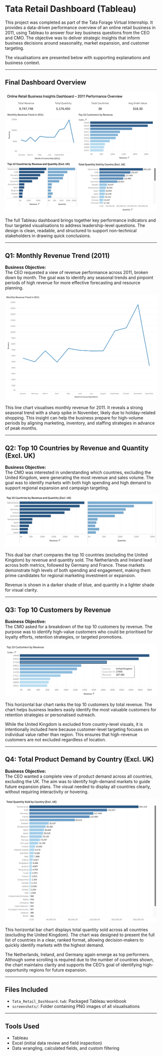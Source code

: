 # Tata Retail Dashboard (Tableau)

This project was completed as part of the Tata Forage Virtual Internship. It provides a data-driven performance overview of an online retail business in 2011, using Tableau to answer four key business questions from the CEO and CMO. The objective was to deliver strategic insights that inform business decisions around seasonality, market expansion, and customer targeting.

The visualisations are presented below with supporting explanations and business context.

---

## Final Dashboard Overview

![Dashboard](screenshots/dashboard_full.png)

The full Tableau dashboard brings together key performance indicators and four targeted visualisations to address leadership-level questions. The design is clean, readable, and structured to support non-technical stakeholders in drawing quick conclusions.

---

## Q1: Monthly Revenue Trend (2011)

**Business Objective:**  
The CEO requested a view of revenue performance across 2011, broken down by month. The goal was to identify any seasonal trends and pinpoint periods of high revenue for more effective forecasting and resource planning.

![Q1](screenshots/q1_revenue_trend.png)

This line chart visualises monthly revenue for 2011. It reveals a strong seasonal trend with a sharp spike in November, likely due to holiday-related shopping. This insight can help the business prepare for high-volume periods by aligning marketing, inventory, and staffing strategies in advance of peak months.

---

## Q2: Top 10 Countries by Revenue and Quantity (Excl. UK)

**Business Objective:**  
The CMO was interested in understanding which countries, excluding the United Kingdom, were generating the most revenue and sales volume. The goal was to identify markets with both high spending and high demand to support regional expansion and campaign targeting.

![Q2](screenshots/q2_top_countries.png)

This dual bar chart compares the top 10 countries (excluding the United Kingdom) by revenue and quantity sold. The Netherlands and Ireland lead across both metrics, followed by Germany and France. These markets demonstrate high levels of both spending and engagement, making them prime candidates for regional marketing investment or expansion.

Revenue is shown in a darker shade of blue, and quantity in a lighter shade for visual clarity.

---

## Q3: Top 10 Customers by Revenue

**Business Objective:**  
The CMO asked for a breakdown of the top 10 customers by revenue. The purpose was to identify high-value customers who could be prioritised for loyalty efforts, retention strategies, or targeted promotions.

![Q3](screenshots/q3_top_customers.png)

This horizontal bar chart ranks the top 10 customers by total revenue. The chart helps business leaders easily identify the most valuable customers for retention strategies or personalised outreach.

While the United Kingdom is excluded from country-level visuals, it is intentionally included here because customer-level targeting focuses on individual value rather than region. This ensures that high-revenue customers are not excluded regardless of location.

---

## Q4: Total Product Demand by Country (Excl. UK)

**Business Objective:**  
The CEO wanted a complete view of product demand across all countries, excluding the UK. The aim was to identify high-demand markets to guide future expansion plans. The visual needed to display all countries clearly, without requiring interactivity or hovering.

![Q4](screenshots/q4_product_demand.png)

This horizontal bar chart displays total quantity sold across all countries (excluding the United Kingdom). The chart was designed to present the full list of countries in a clear, ranked format, allowing decision-makers to quickly identify markets with the highest demand.

The Netherlands, Ireland, and Germany again emerge as top performers. Although some scrolling is required due to the number of countries shown, the chart maintains clarity and supports the CEO’s goal of identifying high-opportunity regions for future expansion.

---

## Files Included

- `Tata_Retail_Dashboard.twb`: Packaged Tableau workbook
- `screenshots/`: Folder containing PNG images of all visualisations

---

## Tools Used

- Tableau
- Excel (initial data review and field inspection)
- Data wrangling, calculated fields, and custom filtering
